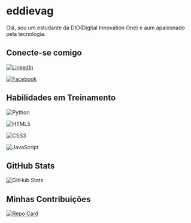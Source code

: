 # eddievag

Olá, sou um estudante da DIO(Digital Innovation One) e aum apaixonado pela tecnologia.

## Conecte-se comigo
[![LinkedIn](https://img.shields.io/badge/LinkedIn-000?style=for-the-badge&logo=linkedin&logoColor=0E76A8)](https://www.linkedin.com/in/vagner-rodrigues-2021/)

[![Facebook](https://img.shields.io/badge/Facebook-000?style=for-the-badge&logo=facebook)](https://www.facebook.com/vagner.rodrigues.7737/)


## Habilidades em Treinamento

![Python](https://img.shields.io/badge/Python-000?style=for-the-badge&logo=python)

![HTML5](https://img.shields.io/badge/HTML5-000?style=for-the-badge&logo=html5)

![CSS3](https://img.shields.io/badge/CSS3-000?style=for-the-badge&logo=css3&logoColor=264CE4)

![JavaScript](https://img.shields.io/badge/JavaScript-000?style=for-the-badge&logo=javascript)


## GitHub Stats

![GitHub Stats](https://github-readme-stats.vercel.app/api?username=eddievagner&theme=transparent&bg_color=000&border_color=30A3DC&show_icons=true&icon_color=30A3DC&title_color=E94D5F&text_color=FFF)


## Minhas Contribuições

[![Repo Card](https://github-readme-stats.vercel.app/api/pin/?username=eddievagner&repo=dio-resumos-git-e-git-hub&bg_color=000&border_color=30A3DC&show_icons=true&icon_color=30A3DC&title_color=E94D5F&text_color=FFF)](https://github.com/eddievagner/dio-resumos-git-e-git-hub)

